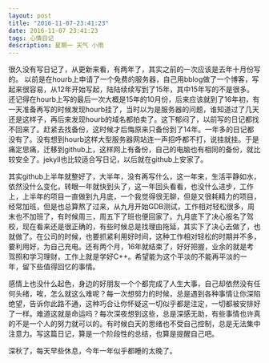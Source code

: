 ```yaml
---
layout: post
title: "2016-11-07-23:41:23"
date: 2016-11-07 23:41:23
tags: 心情日记
description: 星期一 天气 小雨
---
```


很久没有写日记了，从更新来看，有两年了，其实之前的一次应该是去年十月份写的。
以前是在hourb上申请了一个免费的服务器，自己用bblog做了一个博客，写起来很容易，从12年开始写起，陆陆续续写到了15年，其中15年写的不是很多。还记得在hourb上写的最后一次大概是15年的10月份，后来应该就到了16年初，有一天准备再写的时候发现hourb挂了，当时以为是服务器的问题，谁知道过了几天还是这样子，再后来发现hourb的域名都拍卖了。这下郁闷了，以前写的日记都找不回来了。赶紧去找备份，这时候才后悔原来只备份到了14年。一年多的日记都没有了。没有想到hourb这样大型服务器网站连一声招呼都不打，说挂就挂。于是痛定思痛，迁移到github上，这样网上有备份，自己的电脑也有相同的备份，就比较安全了。jekyll也比较适合写日记，以后就在github上安家了。

其实github上半年就整好了，大半年，没有再写什么，这一年来，生活平静如水，依然没什么变化，转眼一年就快到头了，这一年回头看看，也没什么进步，工作上，上半年的项目一直做到九月底，一个我觉得很无聊，但是又很耗精力的项目，经常加班，但是也总算熬了过来，从九月开始GDB测试，工作相对轻松很多，周末也不加班了，有时候周三，周五下了班也便回家了。九月底下了决心报名了驾校，现在看来还是很正确的，有些时候总是找理由拖延，其实下了决心去做了，也就做了。在公司的时候，也要抓紧利用好时间，这种工作相对轻松的时期并不多，要利用好，为自己充电。还有两个月，16年就结束了，好好把握，业余的就是考驾照和学习理财，工作上就是学好C++。希望能为这个平淡的不能再平淡的一年，留下些值得回忆的事情。

感情上也没什么起色，身边的好朋友一个个都完成了人生大事，自己却依然没有任何头绪，唉，怎么就这么难呢？每一次想努力的时候，总是遇到各种事情让你深陷绝望，告诉你此路不通，这种巧合让你怀疑这一切似乎都是注定，一切都被安排好了一样。难道这就是命运吗？每次深夜想到这些，总是深感无助，有些事情也许真的不是一个人的努力就可以的。有时候白天的思绪也不受自己控制，总是无法集中注意力。写这篇日记，算是一个阶段性的总结，也算是提醒自己吧。

深秋了，每天早些休息，今年一年似乎都睡的太晚了。
